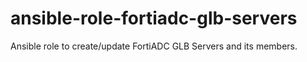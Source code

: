 # ansible-role-fortiadc-glb-servers
Ansible role to create/update FortiADC GLB Servers and its members.
